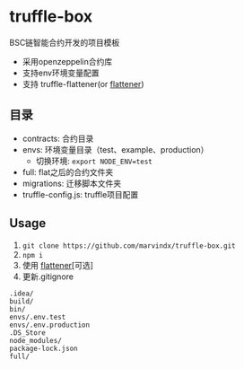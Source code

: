 # truffle-box
BSC链智能合约开发的项目模板
* 采用openzeppelin合约库
* 支持env环境变量配置
* 支持 truffle-flattener(or [flattener](https://github.com/marvindx/flattener))
## 目录
* contracts: 合约目录
* envs: 环境变量目录（test、example、production）
    * 切换环境: `export NODE_ENV=test`
* full: flat之后的合约文件夹
* migrations: 迁移脚本文件夹
* truffle-config.js: truffle项目配置
## Usage
1. `git clone https://github.com/marvindx/truffle-box.git`
2. `npm i`
3. 使用 [flattener](https://github.com/marvindx/flattener)[可选]
4. 更新.gitignore
```
.idea/
build/
bin/
envs/.env.test
envs/.env.production
.DS_Store
node_modules/
package-lock.json
full/
```

